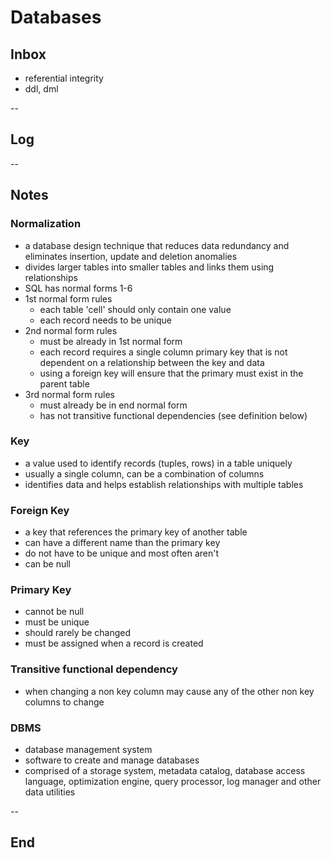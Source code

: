 # Databases

## Inbox

- referential integrity
- ddl, dml

--

## Log

--

## Notes

### Normalization

- a database design technique that reduces data redundancy and eliminates insertion, update and deletion anomalies
- divides larger tables into smaller tables and links them using relationships
- SQL has normal forms 1-6
- 1st normal form rules
  - each table 'cell' should only contain one value
  - each record needs to be unique
- 2nd normal form rules
  - must be already in 1st normal form
  - each record requires a single column primary key that is not dependent on a relationship between the key and data
  - using a foreign key will ensure that the primary must exist in the parent table
- 3rd normal form rules
  - must already be in end normal form
  - has not transitive functional dependencies (see definition below)

### Key

- a value used to identify records (tuples, rows) in a table uniquely
- usually a single column, can be a combination of columns
- identifies data and helps establish relationships with multiple tables

### Foreign Key

- a key that references the primary key of another table
- can have a different name than the primary key
- do not have to be unique and most often aren't
- can be null

### Primary Key

- cannot be null
- must be unique
- should rarely be changed
- must be assigned when a record is created

### Transitive functional dependency

- when changing a non key column may cause any of the other non key columns to change

### DBMS

- database management system
- software to create and manage databases
- comprised of a storage system, metadata catalog, database access language, optimization engine, query processor, log manager and other data utilities

--

## End
